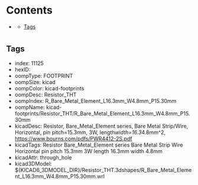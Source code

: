 



Contents
========

* [](#)
	* [Tags](#tags)

# 

## Tags

- index: 11125
- hexID: 
- oompType: FOOTPRINT
- oompSize: kicad
- oompColor: kicad-footprints
- oompDesc: Resistor_THT
- oompIndex: R_Bare_Metal_Element_L16.3mm_W4.8mm_P15.30mm
- oompName: kicad-footprints/Resistor_THT/R_Bare_Metal_Element_L16.3mm_W4.8mm_P15.30mm
- kicadDesc: Resistor, Bare_Metal_Element series, Bare Metal Strip/Wire, Horizontal, pin pitch=15.3mm, 3W, length*width=16.3*4.8mm^2, https://www.bourns.com/pdfs/PWR4412-2S.pdf
- kicadTags: Resistor Bare_Metal_Element series Bare Metal Strip Wire Horizontal pin pitch 15.3mm 3W length 16.3mm width 4.8mm
- kicadAttr: through_hole
- kicad3DModel: ${KICAD6_3DMODEL_DIR}/Resistor_THT.3dshapes/R_Bare_Metal_Element_L16.3mm_W4.8mm_P15.30mm.wrl
